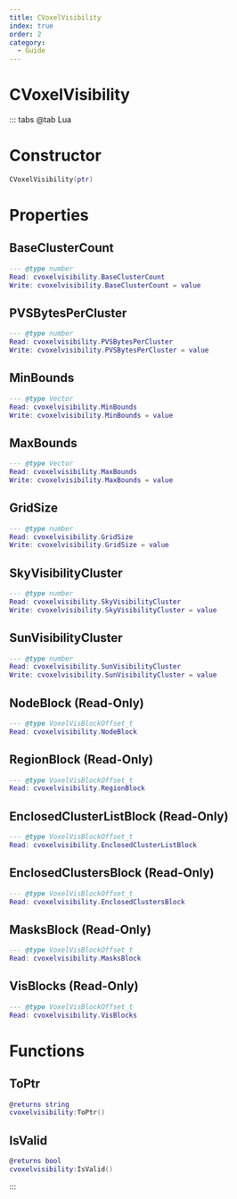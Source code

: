 ```yaml
---
title: CVoxelVisibility
index: true
order: 2
category:
  - Guide
---
```


# CVoxelVisibility

::: tabs
@tab Lua
# Constructor
```lua
CVoxelVisibility(ptr)
```
# Properties
## BaseClusterCount 
```lua
--- @type number
Read: cvoxelvisibility.BaseClusterCount
Write: cvoxelvisibility.BaseClusterCount = value
```
## PVSBytesPerCluster 
```lua
--- @type number
Read: cvoxelvisibility.PVSBytesPerCluster
Write: cvoxelvisibility.PVSBytesPerCluster = value
```
## MinBounds 
```lua
--- @type Vector
Read: cvoxelvisibility.MinBounds
Write: cvoxelvisibility.MinBounds = value
```
## MaxBounds 
```lua
--- @type Vector
Read: cvoxelvisibility.MaxBounds
Write: cvoxelvisibility.MaxBounds = value
```
## GridSize 
```lua
--- @type number
Read: cvoxelvisibility.GridSize
Write: cvoxelvisibility.GridSize = value
```
## SkyVisibilityCluster 
```lua
--- @type number
Read: cvoxelvisibility.SkyVisibilityCluster
Write: cvoxelvisibility.SkyVisibilityCluster = value
```
## SunVisibilityCluster 
```lua
--- @type number
Read: cvoxelvisibility.SunVisibilityCluster
Write: cvoxelvisibility.SunVisibilityCluster = value
```
## NodeBlock (Read-Only)
```lua
--- @type VoxelVisBlockOffset_t
Read: cvoxelvisibility.NodeBlock
```
## RegionBlock (Read-Only)
```lua
--- @type VoxelVisBlockOffset_t
Read: cvoxelvisibility.RegionBlock
```
## EnclosedClusterListBlock (Read-Only)
```lua
--- @type VoxelVisBlockOffset_t
Read: cvoxelvisibility.EnclosedClusterListBlock
```
## EnclosedClustersBlock (Read-Only)
```lua
--- @type VoxelVisBlockOffset_t
Read: cvoxelvisibility.EnclosedClustersBlock
```
## MasksBlock (Read-Only)
```lua
--- @type VoxelVisBlockOffset_t
Read: cvoxelvisibility.MasksBlock
```
## VisBlocks (Read-Only)
```lua
--- @type VoxelVisBlockOffset_t
Read: cvoxelvisibility.VisBlocks
```
# Functions
## ToPtr
```lua
@returns string
cvoxelvisibility:ToPtr()
```
## IsValid
```lua
@returns bool
cvoxelvisibility:IsValid()
```

:::